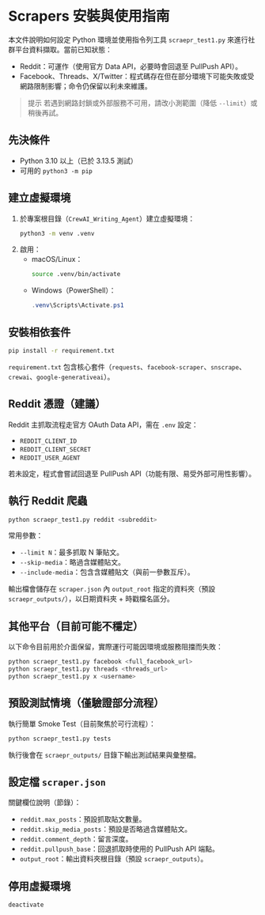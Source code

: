 # Scrapers 安裝與使用指南

本文件說明如何設定 Python 環境並使用指令列工具 `scraepr_test1.py` 來進行社群平台資料擷取。當前已知狀態：

- Reddit：可運作（使用官方 Data API，必要時會回退至 PullPush API）。
- Facebook、Threads、X/Twitter：程式碼存在但在部分環境下可能失敗或受網路限制影響；命令仍保留以利未來維護。

> 提示
> 若遇到網路封鎖或外部服務不可用，請改小測範圍（降低 `--limit`）或稍後再試。

## 先決條件
- Python 3.10 以上（已於 3.13.5 測試）
- 可用的 `python3 -m pip`

## 建立虛擬環境
1. 於專案根目錄（`CrewAI_Writing_Agent`）建立虛擬環境：
   ```bash
   python3 -m venv .venv
   ```
2. 啟用：
   - macOS/Linux：
     ```bash
     source .venv/bin/activate
     ```
   - Windows（PowerShell）：
     ```powershell
     .venv\Scripts\Activate.ps1
     ```

## 安裝相依套件
```bash
pip install -r requirement.txt
```
`requirement.txt` 包含核心套件（`requests`、`facebook-scraper`、`snscrape`、`crewai`、`google-generativeai`）。

## Reddit 憑證（建議）
Reddit 主抓取流程走官方 OAuth Data API，需在 `.env` 設定：
- `REDDIT_CLIENT_ID`
- `REDDIT_CLIENT_SECRET`
- `REDDIT_USER_AGENT`

若未設定，程式會嘗試回退至 PullPush API（功能有限、易受外部可用性影響）。

## 執行 Reddit 爬蟲
```bash
python scraepr_test1.py reddit <subreddit>
```
常用參數：
- `--limit N`：最多抓取 N 筆貼文。
- `--skip-media`：略過含媒體貼文。
- `--include-media`：包含含媒體貼文（與前一參數互斥）。

輸出檔會儲存在 `scraper.json` 內 `output_root` 指定的資料夾（預設 `scraepr_outputs/`），以日期資料夾 + 時戳檔名區分。

## 其他平台（目前可能不穩定）
以下命令目前用於介面保留，實際運行可能因環境或服務阻擋而失敗：
```bash
python scraepr_test1.py facebook <full_facebook_url>
python scraepr_test1.py threads <threads_url>
python scraepr_test1.py x <username>
```

## 預設測試情境（僅驗證部分流程）
執行簡單 Smoke Test（目前聚焦於可行流程）：
```bash
python scraepr_test1.py tests
```
執行後會在 `scraepr_outputs/` 目錄下輸出測試結果與彙整檔。

## 設定檔 `scraper.json`
關鍵欄位說明（節錄）：
- `reddit.max_posts`：預設抓取貼文數量。
- `reddit.skip_media_posts`：預設是否略過含媒體貼文。
- `reddit.comment_depth`：留言深度。
- `reddit.pullpush_base`：回退抓取時使用的 PullPush API 端點。
- `output_root`：輸出資料夾根目錄（預設 `scraepr_outputs`）。

## 停用虛擬環境
```bash
deactivate
```

